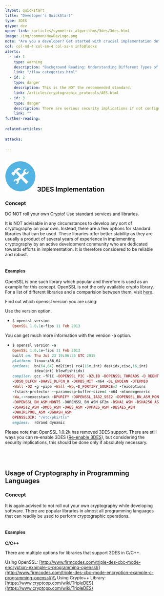 ```yaml
---
layout: quickstart
title: "Developer's QuickStart"
type: 3DES
qtype: dev
upper-link: /articles/symmetric_algorithms/3des/3des.html
image: /img/common/NewDevLogo.png
note: "Are you a developer? Get started with crucial implementation details above."
col: col-md-4 col-sm-4 col-xs-4 infoBlocks
alerts:
  - id: 1
    type: warning
    description: "Background Reading: Understanding Different Types of Problems in Crypto."
    link: "/flaw_categories.html"
  - id: 2
    type: danger
    description: This is the NOT the recommended standard.
    link: /articles/cryptographic_protocols/AES.html
  - id: 3
    type: danger
    description: There are serious security implications if not configured properly!
    link: ""
further-reading:

related-articles:

attacks:

---
```

## <img src="/img/common/implementation.png " style="width:100px;height:100px;" /> 3DES Implementation

### **Concept**
DO NOT roll your own Crypto! Use standard services and libraries.

It is NOT advisable in any circumstances to develop any sort of cryptography on your own. Instead, there are a few options for standard libraries that can be used. These libraries offer better stability as they are usually a product of several years of experience in implementing cryptography by an active development community who are dedicated towards efforts in implementation. It is therefore considered to be reliable and robust.
<br /><br />

#### Examples
OpenSSL is one such library which popular and therefore is used as an example for this concept. OpenSSL is not the only available crypto library. For a list of different libraries and a comparision between them, visit [here](https://en.wikipedia.org/wiki/Comparison_of_cryptography_libraries).

Find out which openssl version you are using:

Use the version option.

* ```ruby
  $ openssl version
  OpenSSL 1.0.1e-fips 11 Feb 2013
  ```

You can get much more information with the version -a option.

* ```ruby
  $ openssl version -a
  OpenSSL 1.0.1e-fips 11 Feb 2013
  built on: Thu Jul 23 19:06:35 UTC 2015
  platform: linux-x86_64
  options:  bn(64,64) md2(int) rc4(16x,int) des(idx,cisc,16,int)
            idea(int) blowfish(idx)
  compiler: gcc -fPIC -DOPENSSL_PIC -DZLIB -DOPENSSL_THREADS -D_REENTRANT
  -DDSO_DLFCN -DHAVE_DLFCN_H -DKRB5_MIT -m64 -DL_ENDIAN -DTERMIO
  -Wall -O2 -g -pipe -Wall -Wp,-D_FORTIFY_SOURCE=2 -fexceptions
  -fstack-protector --param=ssp-buffer-size=4 -m64 -mtune=generic
  -Wa,--noexecstack -DPURIFY -DOPENSSL_IA32_SSE2 -DOPENSSL_BN_ASM_MONT
  -DOPENSSL_BN_ASM_MONT5 -DOPENSSL_BN_ASM_GF2m -DSHA1_ASM -DSHA256_ASM
  -DSHA512_ASM -DMD5_ASM -DAES_ASM -DVPAES_ASM -DBSAES_ASM
  -DWHIRLPOOL_ASM -DGHASH_ASM
  OPENSSLDIR: "/etc/pki/tls"
  engines:  rdrand dynamic
  ```

<span class="red">Please note that OpenSSL 1.0.2k has removed 3DES support. There are still ways you can re-enable 3DES ([Re-enable 3DES](https://www.openssl.org/blog/blog/2016/08/24/sweet32/)), but considering the security implications, this should be done only if absolutely necessary. </span>
<br /><br /><br /><br />

## Usage of Cryptography in Programming Languages
### **Concept**
It is again advised to not roll out your own cryptography while developing software. There are popular libraries in almost all programming languages that can readily be used to perform cryptographic operations.
<br /><br />

#### Examples
**C/C++**

There are multiple options for libraries that support 3DES in C/C++. 

Using OpenSSL: [http://www.firmcodes.com/triple-des-cbc-mode-encryption-example-c-programming-openssl/](http://www.firmcodes.com/triple-des-cbc-mode-encryption-example-c-programming-openssl/)\\
Using Crypto++ Library:[https://www.cryptopp.com/wiki/TripleDES](https://www.cryptopp.com/wiki/TripleDES)
